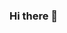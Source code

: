 ### Hi there 👋

<!--
**sara7869/sara7869** is a ✨ _special_ ✨ repository because its `README.md` (this file) appears on your GitHub profile.

Here are some ideas to get you started:

- 🔭 I’m currently working on ...
- 🌱 I’m currently learning ...
- 👯 I’m looking to collaborate on ...
- 🤔 I’m looking for help with ...
- 💬 Ask me about ...
- 📫 How to reach me: ...
- 😄 Pronouns: ...
- ⚡ Fun fact: ...
-->

<!-- ![Sara's GitHub stats](https://github-readme-stats.vercel.app/api?username=sara7869&count_private=true&show_icons=true&theme=algolia&include_all_commits=true) -->
